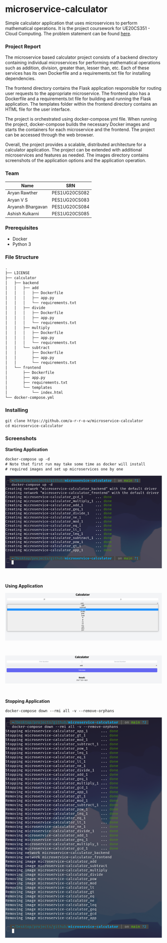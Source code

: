 # microservice-calculator

Simple calculator application that uses microservices to perform mathematical operations. It is the project coursework for UE20CS351 - Cloud Computing. The problem statement can be found [here](https://github.com/ta-cc-2023/UE20CS351-Cloud-Computing-Problem-Statements/tree/main/Project-4).

### Project Report


The microservice based calculator project consists of a backend directory containing individual microservices for performing mathematical operations such as addition, division, greater than, lesser than, etc. Each of these services has its own Dockerfile and a requirements.txt file for installing dependencies.

The frontend directory contains the Flask application responsible for routing user requests to the appropriate microservice. The frontend also has a Dockerfile and a requirements.txt file for building and running the Flask application. The templates folder within the frontend directory contains an HTML file for the user interface.

The project is orchestrated using docker-compose.yml file. When running the project, docker-compose builds the necessary Docker images and starts the containers for each microservice and the frontend. The project can be accessed through the web browser.

Overall, the project provides a scalable, distributed architecture for a calculator application. The project can be extended with additional microservices and features as needed. The images directory contains screenshots of the application options and the application operation.

### Team

| **Name**          | **SRN**       |
|-------------------|---------------|
| Aryan Rawther     | PES1UG20CS082 |
| Aryan V S         | PES1UG20CS083 |
| Aryansh Bhargavan | PES1UG20CS084 |
| Ashish Kulkarni   | PES1UG20CS085 |

### Prerequisites
- Docker
- Python 3

### File Structure
```
.
├── LICENSE
├── calculator
│   ├── backend
│   │   ├── add
│   │   │   ├── Dockerfile
│   │   │   ├── app.py
│   │   │   └── requirements.txt
│   │   ├── divide
│   │   │   ├── Dockerfile
│   │   │   ├── app.py
│   │   │   └── requirements.txt
│   │   ├── multiply
│   │   │   ├── Dockerfile
│   │   │   ├── app.py
│   │   │   └── requirements.txt
│   │   └── subtract
│   │       ├── Dockerfile
│   │       ├── app.py
│   │       └── requirements.txt
│   └── frontend
│       ├── Dockerfile
│       ├── app.py
│       ├── requirements.txt
│       └── templates
│           └── index.html
└── docker-compose.yml
```
### Installing

```
git clone https://github.com/a-r-r-o-w/microservice-calculator
cd microservice-calculator
```

### Screenshots

**Starting Application**

```
docker-compose up -d
# Note that first run may take some time as docker will install
# required images and set up microservices one by one
```

![starting-application.png](./images/starting-application.png)

<br />

**Using Application**

![application-options.png](./images/application-options.png)

<br />

![application-operation.png](./images/application-operation.png)

<br />

**Stopping Application**

```
docker-compose down --rmi all -v --remove-orphans
```

![stopping-application.png](./images/stopping-application.png)
